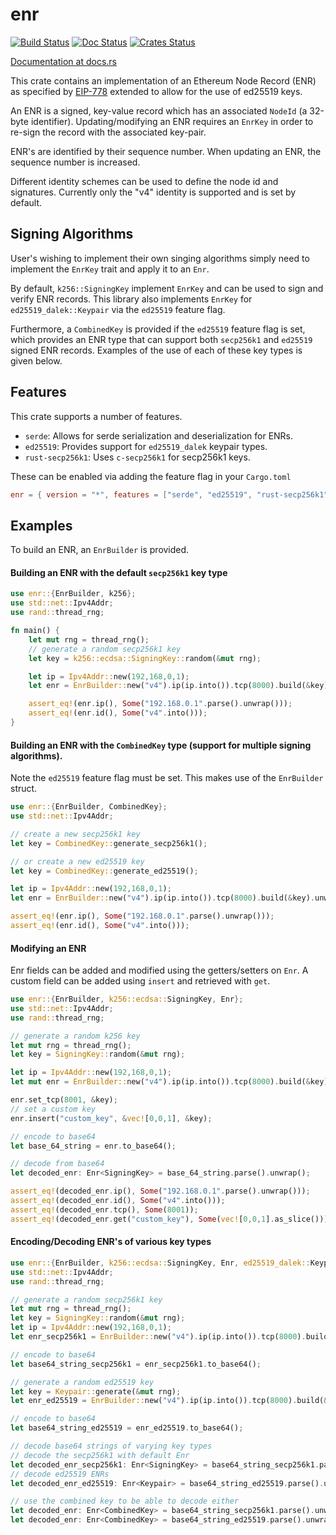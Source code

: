 enr
============

[![Build Status]][Build Link] [![Doc Status]][Doc Link] [![Crates
Status]][Crates Link]

[Build Status]: https://github.com/AgeManning/enr/workflows/build/badge.svg?branch=master
[Build Link]: https://github.com/AgeManning/enr/actions
[Doc Status]: https://docs.rs/enr/badge.svg
[Doc Link]: https://docs.rs/enr
[Crates Status]: https://img.shields.io/crates/v/enr.svg
[Crates Link]: https://crates.io/crates/enr

[Documentation at docs.rs](https://docs.rs/enr)

This crate contains an implementation of an Ethereum Node Record (ENR) as specified by
[EIP-778](https://eips.ethereum.org/EIPS/eip-778) extended to allow for the use of ed25519 keys.

An ENR is a signed, key-value record which has an associated `NodeId` (a 32-byte identifier).
Updating/modifying an ENR requires an `EnrKey` in order to re-sign the record with the
associated key-pair.

ENR's are identified by their sequence number. When updating an ENR, the sequence number is
increased.

Different identity schemes can be used to define the node id and signatures. Currently only the
"v4" identity is supported and is set by default.

## Signing Algorithms

User's wishing to implement their own singing algorithms simply need to
implement the `EnrKey` trait and apply it to an `Enr`.

By default, `k256::SigningKey` implement `EnrKey` and can be used to sign and
verify ENR records. This library also implements `EnrKey` for `ed25519_dalek::Keypair` via the `ed25519`
feature flag.

Furthermore, a `CombinedKey` is provided if the `ed25519` feature flag is set, which provides an
ENR type that can support both `secp256k1` and `ed25519` signed ENR records. Examples of the
use of each of these key types is given below.

## Features

This crate supports a number of features.

- `serde`: Allows for serde serialization and deserialization for ENRs.
- `ed25519`: Provides support for `ed25519_dalek` keypair types.
- `rust-secp256k1`: Uses `c-secp256k1` for secp256k1 keys.

These can be enabled via adding the feature flag in your `Cargo.toml`

```toml
enr = { version = "*", features = ["serde", "ed25519", "rust-secp256k1"] }
```

## Examples

To build an ENR, an `EnrBuilder` is provided.

#### Building an ENR with the default `secp256k1` key type

```rust
use enr::{EnrBuilder, k256};
use std::net::Ipv4Addr;
use rand::thread_rng;

fn main() {
    let mut rng = thread_rng();
    // generate a random secp256k1 key
    let key = k256::ecdsa::SigningKey::random(&mut rng);

    let ip = Ipv4Addr::new(192,168,0,1);
    let enr = EnrBuilder::new("v4").ip(ip.into()).tcp(8000).build(&key).unwrap();

    assert_eq!(enr.ip(), Some("192.168.0.1".parse().unwrap()));
    assert_eq!(enr.id(), Some("v4".into()));
}
```

#### Building an ENR with the `CombinedKey` type (support for multiple signing algorithms).

Note the `ed25519` feature flag must be set. This makes use of the
`EnrBuilder` struct.

```rust
use enr::{EnrBuilder, CombinedKey};
use std::net::Ipv4Addr;

// create a new secp256k1 key
let key = CombinedKey::generate_secp256k1();

// or create a new ed25519 key
let key = CombinedKey::generate_ed25519();

let ip = Ipv4Addr::new(192,168,0,1);
let enr = EnrBuilder::new("v4").ip(ip.into()).tcp(8000).build(&key).unwrap();

assert_eq!(enr.ip(), Some("192.168.0.1".parse().unwrap()));
assert_eq!(enr.id(), Some("v4".into()));
```

#### Modifying an ENR

Enr fields can be added and modified using the getters/setters on `Enr`. A custom field
can be added using `insert` and retrieved with `get`.

```rust
use enr::{EnrBuilder, k256::ecdsa::SigningKey, Enr};
use std::net::Ipv4Addr;
use rand::thread_rng;

// generate a random k256 key
let mut rng = thread_rng();
let key = SigningKey::random(&mut rng);

let ip = Ipv4Addr::new(192,168,0,1);
let mut enr = EnrBuilder::new("v4").ip(ip.into()).tcp(8000).build(&key).unwrap();

enr.set_tcp(8001, &key);
// set a custom key
enr.insert("custom_key", &vec![0,0,1], &key);

// encode to base64
let base_64_string = enr.to_base64();

// decode from base64
let decoded_enr: Enr<SigningKey> = base_64_string.parse().unwrap();

assert_eq!(decoded_enr.ip(), Some("192.168.0.1".parse().unwrap()));
assert_eq!(decoded_enr.id(), Some("v4".into()));
assert_eq!(decoded_enr.tcp(), Some(8001));
assert_eq!(decoded_enr.get("custom_key"), Some(vec![0,0,1].as_slice()));
```

#### Encoding/Decoding ENR's of various key types

```rust
use enr::{EnrBuilder, k256::ecdsa::SigningKey, Enr, ed25519_dalek::Keypair, CombinedKey};
use std::net::Ipv4Addr;
use rand::thread_rng;

// generate a random secp256k1 key
let mut rng = thread_rng();
let key = SigningKey::random(&mut rng);
let ip = Ipv4Addr::new(192,168,0,1);
let enr_secp256k1 = EnrBuilder::new("v4").ip(ip.into()).tcp(8000).build(&key).unwrap();

// encode to base64
let base64_string_secp256k1 = enr_secp256k1.to_base64();

// generate a random ed25519 key
let key = Keypair::generate(&mut rng);
let enr_ed25519 = EnrBuilder::new("v4").ip(ip.into()).tcp(8000).build(&key).unwrap();

// encode to base64
let base64_string_ed25519 = enr_ed25519.to_base64();

// decode base64 strings of varying key types
// decode the secp256k1 with default Enr
let decoded_enr_secp256k1: Enr<SigningKey> = base64_string_secp256k1.parse().unwrap();
// decode ed25519 ENRs
let decoded_enr_ed25519: Enr<Keypair> = base64_string_ed25519.parse().unwrap();

// use the combined key to be able to decode either
let decoded_enr: Enr<CombinedKey> = base64_string_secp256k1.parse().unwrap();
let decoded_enr: Enr<CombinedKey> = base64_string_ed25519.parse().unwrap();
```
